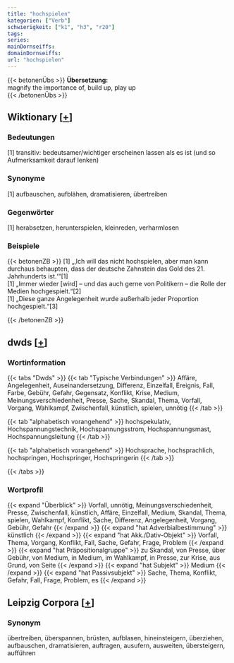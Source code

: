 ```yaml
---
title: "hochspielen"
kategorien: ["Verb"]
schwierigkeit: ["k1", "h3", "r20"]
tags:
series:
mainDornseiffs:
domainDornseiffs:
url: "hochspielen"
---
```


{{< betonenÜbs >}}
**Übersetzung:**  
magnify the importance of, build up, play up  
{{< /betonenÜbs >}}

## Wiktionary [[+](https://de.wiktionary.org/wiki/hochspielen)]

### Bedeutungen
[1] transitiv: bedeutsamer/wichtiger erscheinen lassen als es ist (und so Aufmerksamkeit darauf lenken)  

### Synonyme
[1] aufbauschen, aufblähen, dramatisieren, übertreiben  

### Gegenwörter
[1] herabsetzen, herunterspielen, kleinreden, verharmlosen  

### Beispiele
{{< betonenZB >}}
[1] „‚Ich will das nicht hochspielen, aber man kann durchaus behaupten, dass der deutsche Zahnstein das Gold des 21. Jahrhunderts ist.‘“[1]  
[1] „Immer wieder [wird] – und das auch gerne von Politikern – die Rolle der Medien hochgespielt.“[2]  
[1] „Diese ganze Angelegenheit wurde außerhalb jeder Proportion hochgespielt.“[3]  

{{< /betonenZB >}}


## dwds [[+](https://www.dwds.de/wb/hochspielen)]

### Wortinformation
{{< tabs "Dwds" >}}
{{< tab "Typische Verbindungen" >}}
Affäre, Angelegenheit, Auseinandersetzung, Differenz, Einzelfall, Ereignis, Fall, Farbe, Gebühr, Gefahr, Gegensatz, Konflikt, Krise, Medium, Meinungsverschiedenheit, Presse, Sache, Skandal, Thema, Vorfall, Vorgang, Wahlkampf, Zwischenfall, künstlich, spielen, unnötig
{{< /tab >}}

{{< tab "alphabetisch vorangehend" >}}
hochspekulativ, Hochspannungstechnik, Hochspannungsstrom, Hochspannungsmast, Hochspannungsleitung
{{< /tab >}}

{{< tab "alphabetisch vorangehend" >}}
Hochsprache, hochsprachlich, hochspringen, Hochspringer, Hochspringerin
{{< /tab >}}

{{< /tabs >}}

### Wortprofil
{{< expand "Überblick" >}} Vorfall, unnötig, Meinungsverschiedenheit, Presse, Zwischenfall, künstlich, Affäre, Einzelfall, Medium, Skandal, Thema, spielen, Wahlkampf, Konflikt, Sache, Differenz, Angelegenheit, Vorgang, Gebühr, Gefahr {{< /expand >}}
{{< expand "hat Adverbialbestimmung" >}} künstlich {{< /expand >}}
{{< expand "hat Akk./Dativ-Objekt" >}} Vorfall, Thema, Vorgang, Konflikt, Fall, Sache, Gefahr, Frage, Problem {{< /expand >}}
{{< expand "hat Präpositionalgruppe" >}} zu Skandal, von Presse, über Gebühr, von Medium, in Medium, im Wahlkampf, in Presse, zur Krise, aus Grund, von Seite {{< /expand >}}
{{< expand "hat Subjekt" >}} Medium {{< /expand >}}
{{< expand "hat Passivsubjekt" >}} Sache, Thema, Konflikt, Gefahr, Fall, Frage, Problem, es {{< /expand >}}

## Leipzig Corpora [[+](https://corpora.uni-leipzig.de/en/res?word=hochspielen&corpusId=deu_newscrawl-public_2018)]


### Synonym
übertreiben, überspannen, brüsten, aufblasen, hineinsteigern, überziehen, aufbauschen, dramatisieren, auftragen, ausufern, ausweiten, übersteigern, aufführen


